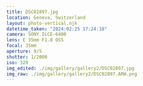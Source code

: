 ```yaml
---
title: DSC02897.jpg
location: Geneva, Switzerland
layout: photo-vertical.njk
datetime_taken: "2024:02:25 17:24:18"
camera: SONY ILCE-6400
lens: E 35mm F1.8 OSS
focal: 35mm
aperture: 9/5
shutter: 1/2000
iso: 320
img_edited: ./img/gallery/gallery2/DSC02897.jpg
img_raw: ./img/gallery/gallery2/DSC02897.ARW.png
---
```

